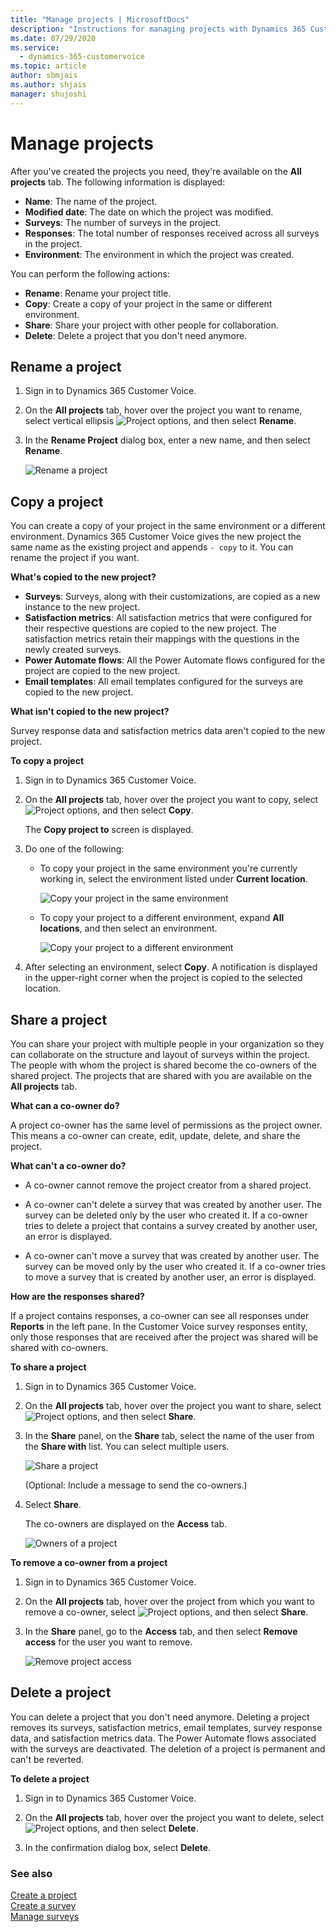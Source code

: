 ```yaml
---
title: "Manage projects | MicrosoftDocs"
description: "Instructions for managing projects with Dynamics 365 Customer Voice"
ms.date: 07/29/2020
ms.service: 
  - dynamics-365-customervoice
ms.topic: article
author: sbmjais
ms.author: shjais
manager: shujoshi
---
```


# Manage projects

After you've created the projects you need, they're available on the **All projects** tab. The following information is displayed:

- **Name**: The name of the project.
- **Modified date**: The date on which the project was modified.
- **Surveys**: The number of surveys in the project.
- **Responses**: The total number of responses received across all surveys in the project.
- **Environment**: The environment in which the project was created.

You can perform the following actions:

- **Rename**: Rename your project title.
- **Copy**: Create a copy of your project in the same or different environment.
- **Share**: Share your project with other people for collaboration.
- **Delete**: Delete a project that you don't need anymore.

## Rename a project

1. Sign in to Dynamics 365 Customer Voice.

2. On the **All projects** tab, hover over the project you want to rename, select vertical ellipsis ![Project options](media/project-options.png "Project options"), and then select **Rename**.

3. In the **Rename Project** dialog box, enter a new name, and then select **Rename**.

    ![Rename a project](media/rename-project.png "Rename a project")

## Copy a project

You can create a copy of your project in the same environment or a different environment. Dynamics 365 Customer Voice gives the new project the same name as the existing project and appends `- copy` to it. You can rename the project if you want.

**What's copied to the new project?**

- **Surveys**: Surveys, along with their customizations, are copied as a new instance to the new project.
- **Satisfaction metrics**: All satisfaction metrics that were configured for their respective questions are copied to the new project. The satisfaction metrics retain their mappings with the questions in the newly created surveys. 
- **Power Automate flows**: All the Power Automate flows configured for the project are copied to the new project.
- **Email templates**: All email templates configured for the surveys are copied to the new project.

**What isn't copied to the new project?**

Survey response data and satisfaction metrics data aren't copied to the new project.

**To copy a project**

1. Sign in to Dynamics 365 Customer Voice.

2. On the **All projects** tab, hover over the project you want to copy, select ![Project options](media/project-options.png "Project options"), and then select **Copy**.

    The **Copy project to** screen is displayed.

3. Do one of the following:

   - To copy your project in the same environment you're currently working in, select the environment listed under **Current location**.

      ![Copy your project in the same environment](media/copy-project-current.png "Copy your project in the same environment")

   - To copy your project to a different environment, expand **All locations**, and then select an environment.

      ![Copy your project to a different environment](media/copy-project-other.png "Copy your project to a different environment")

5. After selecting an environment, select **Copy**. A notification is displayed in the upper-right corner when the project is copied to the selected location.

## Share a project

You can share your project with multiple people in your organization so they can collaborate on the structure and layout of  surveys within the project. The people with whom the project is shared become the co-owners of the shared project. The projects that are shared with you are available on the **All projects** tab. 

**What can a co-owner do?**

A project co-owner has the same level of permissions as the project owner. This means a co-owner can create, edit, update, delete, and share the project.

**What can't a co-owner do?**

- A co-owner cannot remove the project creator from a shared project.

- A co-owner can't delete a survey that was created by another user. The survey can be deleted only by the user who created it. If a co-owner tries to delete a project that contains a survey created by another user, an error is displayed.

- A co-owner can't move a survey that was created by another user. The survey can be moved only by the user who created it. If a co-owner tries to move a survey that is created by another user, an error is displayed.

**How are the responses shared?**

If a project contains responses, a co-owner can see all responses under **Reports** in the left pane. In the Customer Voice survey responses entity, only those responses that are received after the project was shared will be shared with co-owners.

**To share a project**

1. Sign in to Dynamics 365 Customer Voice.

2. On the **All projects** tab, hover over the project you want to share, select ![Project options](media/project-options.png "Project options"), and then select **Share**.

3. In the **Share** panel, on the **Share** tab, select the name of the user from the **Share with** list. You can select multiple users.

    ![Share a project](media/share-project.png "Share a project")

   (Optional: Include a message to send the co-owners.)

4. Select **Share**. 

    The co-owners are displayed on the **Access** tab.

    ![Owners of a project](media/project-owners.png "Owners of a project")

**To remove a co-owner from a project**

1. Sign in to Dynamics 365 Customer Voice.

2. On the **All projects** tab, hover over the project from which you want to remove a co-owner, select ![Project options](media/project-options.png "Project options"), and then select **Share**.

3. In the **Share** panel, go to the **Access** tab, and then select **Remove access** for the user you want to remove.

    ![Remove project access](media/project-owners.png "Remove project access")

## Delete a project

You can delete a project that you don't need anymore. Deleting a project removes its surveys, satisfaction metrics, email templates, survey response data, and satisfaction metrics data. The Power Automate flows associated with the surveys are deactivated. The deletion of a project is permanent and can't be reverted.

**To delete a project**

1. Sign in to Dynamics 365 Customer Voice.

2. On the **All projects** tab, hover over the project you want to delete, select ![Project options](media/project-options.png "Project options"), and then select **Delete**.

3. In the confirmation dialog box, select **Delete**.

### See also

[Create a project](create-project.md)<br>
[Create a survey](create-survey.md)<br>
[Manage surveys](manage-surveys.md)